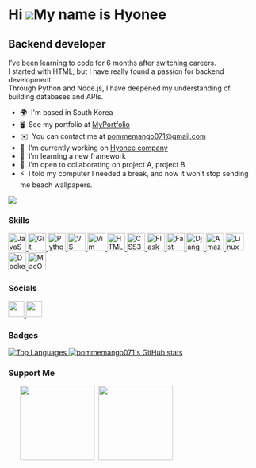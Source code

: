 
  Hi ![](https://user-images.githubusercontent.com/18350557/176309783-0785949b-9127-417c-8b55-ab5a4333674e.gif)My name is Hyonee
==============================================================================================================================

Backend developer
-----------------


I’ve been learning to code for 6 months after switching careers.</br> 
I started with HTML, but I have really found a passion for backend development.</br>
Through Python and Node.js, I have deepened my understanding of building databases and APIs.

*   🌍  I'm based in South Korea
*   🖥️  See my portfolio at [MyPortfolio](http://hyonee.com)
*   ✉️  You can contact me at [pommemango071@gmail.com](mailto:pommemango071@gmail.com)
*   🚀  I'm currently working on [Hyonee company](http://hyonee.com)
*   🧠  I'm learning a new framework
*   🤝  I'm open to collaborating on project A, project B
*   ⚡  I told my computer I needed a break, and now it won’t stop sending me beach wallpapers. 


<a href="https://www.github.com/pommemango071" target="_blank" rel="noreferrer"><img src="https://img.shields.io/github/followers/pommemango071?logo=github&style=for-the-badge&color=22c55e&labelColor=ffffff"/></a>
                  
### Skills 

<p align="left">
    <a href="https://developer.mozilla.org/en-US/docs/Web/JavaScript" target="_blank" rel="noreferrer">
        <img src="https://raw.githubusercontent.com/danielcranney/readme-generator/main/public/icons/skills/javascript-colored.svg" width="36" height="36" alt="JavaScript" />
    </a>
    <span> </span>
    <a href="https://git-scm.com/" target="_blank" rel="noreferrer">
        <img src="https://raw.githubusercontent.com/danielcranney/readme-generator/main/public/icons/skills/git-colored.svg" width="36" height="36" alt="Git" />
    </a>
    <span> </span>
    <a href="https://www.python.org/" target="_blank" rel="noreferrer">
        <img src="https://raw.githubusercontent.com/danielcranney/readme-generator/main/public/icons/skills/python-colored.svg" width="36" height="36" alt="Python" />
    </a>
    <span> </span>
    <a href="https://code.visualstudio.com/" target="_blank" rel="noreferrer">
        <img src="https://raw.githubusercontent.com/danielcranney/readme-generator/main/public/icons/skills/visualstudiocode.svg" width="36" height="36" alt="VS Code" />
    </a>
    <span> </span>
    <a href="https://www.vim.org/" target="_blank" rel="noreferrer">
        <img src="https://raw.githubusercontent.com/danielcranney/readme-generator/main/public/icons/skills/vim.svg" width="36" height="36" alt="Vim" />
    </a>
    <span> </span>
    <a href="https://developer.mozilla.org/en-US/docs/Glossary/HTML5" target="_blank" rel="noreferrer">
        <img src="https://raw.githubusercontent.com/danielcranney/readme-generator/main/public/icons/skills/html5-colored.svg" width="36" height="36" alt="HTML5" />
    </a>
    <span> </span>
    <a href="https://www.w3.org/TR/CSS/#css" target="_blank" rel="noreferrer">
        <img src="https://raw.githubusercontent.com/danielcranney/readme-generator/main/public/icons/skills/css3-colored.svg" width="36" height="36" alt="CSS3" />
    </a>
    <span> </span>
    <a href="https://flask.palletsprojects.com/en/2.0.x/" target="_blank" rel="noreferrer">
        <img src="https://raw.githubusercontent.com/danielcranney/readme-generator/main/public/icons/skills/flask-colored.svg" width="36" height="36" alt="Flask" />
    </a>
    <span> </span>
    <a href="https://fastapi.tiangolo.com/" target="_blank" rel="noreferrer">
        <img src="https://raw.githubusercontent.com/danielcranney/readme-generator/main/public/icons/skills/fastapi-colored.svg" width="36" height="36" alt="Fast API" />
    </a>
    <span> </span>
    <a href="https://www.djangoproject.com/" target="_blank" rel="noreferrer">
        <img src="https://raw.githubusercontent.com/danielcranney/readme-generator/main/public/icons/skills/django-colored.svg" width="36" height="36" alt="Django" />
    </a>
    <span> </span>
    <a href="https://aws.amazon.com" target="_blank" rel="noreferrer">
        <img src="https://raw.githubusercontent.com/danielcranney/readme-generator/main/public/icons/skills/aws-colored.svg" width="36" height="36" alt="Amazon Web Services" />
    </a>
    <span> </span>
    <a href="https://www.linux.org" target="_blank" rel="noreferrer">
        <img src="https://raw.githubusercontent.com/danielcranney/readme-generator/main/public/icons/skills/linux-colored.svg" width="36" height="36" alt="Linux" />
    </a>
    <span> </span>
    <a href="https://www.docker.com/" target="_blank" rel="noreferrer">
        <img src="https://raw.githubusercontent.com/danielcranney/readme-generator/main/public/icons/skills/docker-colored.svg" width="36" height="36" alt="Docker" />
    </a>
    <span> </span>
    <a href="https://apple.com" target="_blank" rel="noreferrer">
        <img src="https://raw.githubusercontent.com/danielcranney/readme-generator/main/public/icons/skills/macos-colored.svg" width="36" height="36" alt="MacOS" />
    </a>
</p>




                    
### Socials                  
                  
<p align="left">
      <a href="https://discord.com/users/pommemango071" target="_blank" rel="noreferrer">
    <picture>
    <source media="(prefers-color-scheme: dark)" srcset="https://raw.githubusercontent.com/danielcranney/readme-generator/main/public/icons/socials/discord-dark.svg" />
    <source media="(prefers-color-scheme: light)" srcset="https://raw.githubusercontent.com/danielcranney/readme-generator/main/public/icons/socials/discord.svg" />
    <img src="https://raw.githubusercontent.com/danielcranney/readme-generator/main/public/icons/socials/discord.svg" width="32" height="32" />
    </picture>
    </a>
      <a href="https://www.github.com/pommemango071" target="_blank" rel="noreferrer">
    <picture>
    <source media="(prefers-color-scheme: dark)" srcset="https://raw.githubusercontent.com/danielcranney/readme-generator/main/public/icons/socials/github-dark.svg" />
    <source media="(prefers-color-scheme: light)" srcset="https://raw.githubusercontent.com/danielcranney/readme-generator/main/public/icons/socials/github.svg" />
    <img src="https://raw.githubusercontent.com/danielcranney/readme-generator/main/public/icons/socials/github.svg" width="32" height="32" />
    </picture>
    </a></p>
    
    
### Badges

<a href="https://github.com/pommemango071">
    <img src="https://github-readme-stats.vercel.app/api/top-langs/?username=pommemango071&langs_count=10&title_color=d69e4e&text_color=703e0f&icon_color=ffb3a0&bg_color=fbe6d2&hide_border=true&locale=en&custom_title=Top%20Languages" alt="Top Languages" />
</a>

<a href="http://www.github.com/pommemango071">
    <img src="https://github-readme-stats.vercel.app/api?username=pommemango071&show_icons=true&hide=&count_private=true&title_color=d69e4e&text_color=703e0f&icon_color=ffb3a0&bg_color=fbe6d2&hide_border=true&show_icons=true" alt="pommemango071's GitHub stats" />
</a>



### Support Me

<ul style="list-style-type: none; margin: 0;">

<li style="display: inline-block; margin-right: 0.25rem;"><a href="https://www.buymeacoffee.com/pommemango071"><img src="https://cdn.buymeacoffee.com/buttons/v2/default-yellow.png" width="150"/></a></li>

<li style="display: inline-block; margin-right: 0.25rem;"><a href="https://www.ko-fi.com/pommemango071"><img src="https://storage.ko-fi.com/cdn/kofi2.png?v=3" width="150"/></a></li>

</ul>
